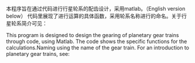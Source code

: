 本程序旨在通过代码进行行星轮系的配齿设计，采用matlab。（English version below）
代码里展现了进行运算的具体函数，采用轮系名称进行的命名。关于行星轮系简介可见：




This program is designed to design the gearing of planetary gear trains through code, using Matlab.
The code shows the specific functions for the calculations.Naming using the name of the gear train. For an introduction to planetary gear trains, see:


